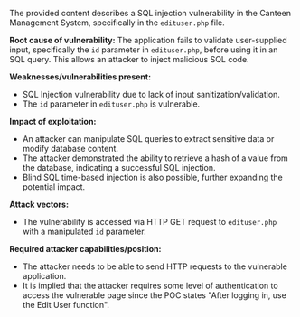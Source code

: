 The provided content describes a SQL injection vulnerability in the Canteen Management System, specifically in the `edituser.php` file.

**Root cause of vulnerability:**
The application fails to validate user-supplied input, specifically the `id` parameter in `edituser.php`, before using it in an SQL query. This allows an attacker to inject malicious SQL code.

**Weaknesses/vulnerabilities present:**
- SQL Injection vulnerability due to lack of input sanitization/validation.
- The `id` parameter in `edituser.php` is vulnerable.

**Impact of exploitation:**
- An attacker can manipulate SQL queries to extract sensitive data or modify database content.
- The attacker demonstrated the ability to retrieve a hash of a value from the database, indicating a successful SQL injection.
- Blind SQL time-based injection is also possible, further expanding the potential impact.

**Attack vectors:**
- The vulnerability is accessed via HTTP GET request to `edituser.php` with a manipulated `id` parameter.

**Required attacker capabilities/position:**
- The attacker needs to be able to send HTTP requests to the vulnerable application.
- It is implied that the attacker requires some level of authentication to access the vulnerable page since the POC states "After logging in, use the Edit User function".